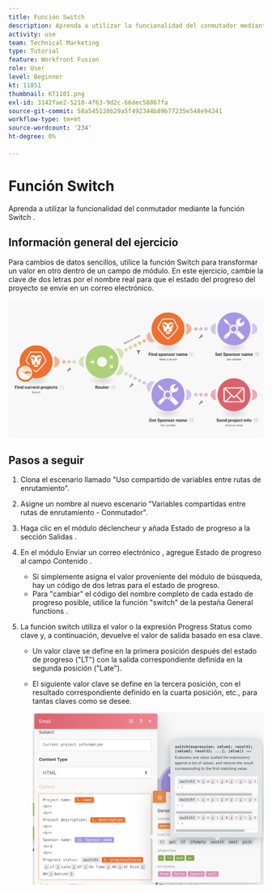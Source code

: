 ```yaml
---
title: Función Switch
description: Aprenda a utilizar la funcionalidad del conmutador mediante la función Switch .
activity: use
team: Technical Marketing
type: Tutorial
feature: Workfront Fusion
role: User
level: Beginner
kt: 11051
thumbnail: KT1101.png
exl-id: 3142fae2-5210-4f63-9d2c-66dec58867fa
source-git-commit: 58a545120b29a5f492344b89b77235e548e94241
workflow-type: tm+mt
source-wordcount: '234'
ht-degree: 0%

---
```


# Función Switch

Aprenda a utilizar la funcionalidad del conmutador mediante la función Switch .

## Información general del ejercicio

Para cambios de datos sencillos, utilice la función Switch para transformar un valor en otro dentro de un campo de módulo. En este ejercicio, cambie la clave de dos letras por el nombre real para que el estado del progreso del proyecto se envíe en un correo electrónico.

![Cambiar imagen de función 1](../12-exercises/assets/switch-function-walkthrough-1.png)

## Pasos a seguir

1. Clona el escenario llamado &quot;Uso compartido de variables entre rutas de enrutamiento&quot;.
1. Asigne un nombre al nuevo escenario &quot;Variables compartidas entre rutas de enrutamiento - Conmutador&quot;.
1. Haga clic en el módulo déclencheur y añada Estado de progreso a la sección Salidas .
1. En el módulo Enviar un correo electrónico , agregue Estado de progreso al campo Contenido .

   + Si simplemente asigna el valor proveniente del módulo de búsqueda, hay un código de dos letras para el estado de progreso.
   + Para &quot;cambiar&quot; el código del nombre completo de cada estado de progreso posible, utilice la función &quot;switch&quot; de la pestaña General functions .

1. La función switch utiliza el valor o la expresión Progress Status como clave y, a continuación, devuelve el valor de salida basado en esa clave.

   + Un valor clave se define en la primera posición después del estado de progreso (&quot;LT&quot;) con la salida correspondiente definida en la segunda posición (&quot;Late&quot;).
   + El siguiente valor clave se define en la tercera posición, con el resultado correspondiente definido en la cuarta posición, etc., para tantas claves como se desee.

      ![Cambiar imagen de función 2](../12-exercises/assets/switch-function-walkthrough-2.png)
